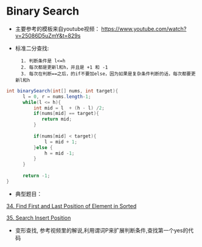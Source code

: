 # Binary Search

* 主要参考的模板来自youtube视频： https://www.youtube.com/watch?v=25086D5uZmY&t=829s

* 标准二分查找: 

  		1. 判断条件是 l<=h   
  		2. 每次都是更新l和h，并且是 +1 和 -1 
    	3. 每次在判断==之后，的if不要加else，因为如果是复杂条件判断的话，每次都要更新l和h

```java
int binarySearch(int[] nums, int target){
      l = 0, r = nums.length-1;
      while(l <= h){
          int mid = l  + (h - l) /2;
          if(nums[mid] == target){
             return mid;
          }
          
          if(nums[mid] < target){
              l = mid + 1;
          }else {
              h = mid -1;
          }
      }
      
      return -1;
}


```
* 典型题目： 

[34. Find First and Last Position of Element in Sorted ](https://leetcode.com/problems/find-first-and-last-position-of-element-in-sorted-array/)

[35. Search Insert Position](https://leetcode.com/problems/search-insert-position/)

* 变形查找, 参考视频里的解说,利用谓词P来扩展判断条件,查找第一个yes的代码



